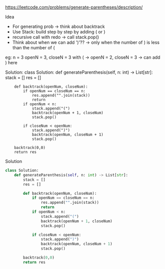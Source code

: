 https://leetcode.com/problems/generate-parentheses/description/

Idea

- For generating prob -> think about backtrack
- Use Stack: build step by step by adding ( or )
- recursive call with redo -> call stack.pop()
- Think about when we can add ')'??
  -> only when the number of ) is less than the number of (

eg:
n = 3
openN = 3, closeN = 3
with ( -> openN = 2, closeN = 3 -> can add ) here

Solution:
class Solution:
def generateParenthesis(self, n: int) -> List[str]:
stack = []
res = []

        def backtrack(openNum, closeNum):
            if openNum == closeNum == n:
                res.append("".join(stack))
                return
            if openNum < n:
                stack.append("(")
                backtrack(openNum + 1, closeNum)
                stack.pop()

            if closeNum < openNum:
                stack.append(")")
                backtrack(openNum, closeNum + 1)
                stack.pop()

        backtrack(0,0)
        return res

Solution

```python
class Solution:
    def generateParenthesis(self, n: int) -> List[str]:
        stack = []
        res = []

        def backtrack(openNum, closeNum):
            if openNum == closeNum == n:
                res.append("".join(stack))
                return
            if openNum < n:
                stack.append("(")
                backtrack(openNum + 1, closeNum)
                stack.pop()

            if closeNum < openNum:
                stack.append(")")
                backtrack(openNum, closeNum + 1)
                stack.pop()

        backtrack(0,0)
        return res
```

